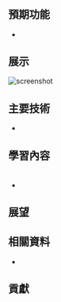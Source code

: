 #

## 預期功能

-

## 展示

![screenshot](https://raw.githubusercontent.com/nepikn/forum-frontend/main/src/asset/screenshot.jpg)

## 主要技術

-

## 學習內容

###

```javascript

```

-

## 展望

## 相關資料

- []()

## 貢獻
